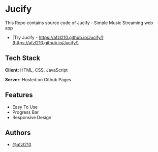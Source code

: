 
# Jucify

This Repo contains source code of Jucify - Simple Music Streaming web app
- [Try Jucify - https://afzl210.github.io/Jucify/](https://afzl210.github.io/Jucify/)

## Tech Stack

**Client:** HTML, CSS, JavaScript

**Server:** Hosted on Github Pages

  
## Features

- Easy To Use
- Progress Bar
- Responsive Design

  
## Authors

- [@afzl210](https://github.com/AFZL210)

  
